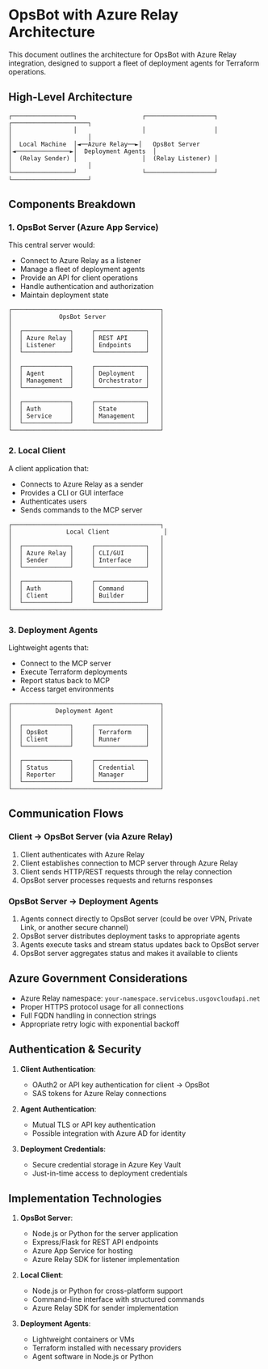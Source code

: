 # OpsBot with Azure Relay Architecture

This document outlines the architecture for OpsBot with Azure Relay integration, designed to support a fleet of deployment agents for Terraform operations.

## High-Level Architecture

```
┌─────────────────┐                  ┌───────────────────┐                  ┌─────────────────────┐
│                 │                  │                   │                  │                     │
│  Local Machine  │◄──Azure Relay──►│   OpsBot Server    │◄───────────────►│  Deployment Agents  │
│  (Relay Sender) │                  │  (Relay Listener) │                  │                     │
└─────────────────┘                  └───────────────────┘                  └─────────────────────┘
```

## Components Breakdown

### 1. OpsBot Server (Azure App Service)

This central server would:
- Connect to Azure Relay as a listener
- Manage a fleet of deployment agents
- Provide an API for client operations
- Handle authentication and authorization
- Maintain deployment state

```
┌─────────────────────────────────────────┐
│             OpsBot Server               │
│                                         │
│  ┌─────────────┐     ┌──────────────┐   │
│  │ Azure Relay │     │ REST API     │   │
│  │ Listener    │     │ Endpoints    │   │
│  └─────────────┘     └──────────────┘   │
│                                         │
│  ┌─────────────┐     ┌──────────────┐   │
│  │ Agent       │     │ Deployment   │   │
│  │ Management  │     │ Orchestrator │   │
│  └─────────────┘     └──────────────┘   │
│                                         │
│  ┌─────────────┐     ┌──────────────┐   │
│  │ Auth        │     │ State        │   │
│  │ Service     │     │ Management   │   │
│  └─────────────┘     └──────────────┘   │
└─────────────────────────────────────────┘
```

### 2. Local Client

A client application that:
- Connects to Azure Relay as a sender
- Provides a CLI or GUI interface
- Authenticates users
- Sends commands to the MCP server

```
┌─────────────────────────────────────────┐
│               Local Client               │
│                                         │
│  ┌─────────────┐     ┌──────────────┐   │
│  │ Azure Relay │     │ CLI/GUI      │   │
│  │ Sender      │     │ Interface    │   │
│  └─────────────┘     └──────────────┘   │
│                                         │
│  ┌─────────────┐     ┌──────────────┐   │
│  │ Auth        │     │ Command      │   │
│  │ Client      │     │ Builder      │   │
│  └─────────────┘     └──────────────┘   │
└─────────────────────────────────────────┘
```

### 3. Deployment Agents

Lightweight agents that:
- Connect to the MCP server
- Execute Terraform deployments
- Report status back to MCP
- Access target environments

```
┌─────────────────────────────────────────┐
│            Deployment Agent             │
│                                         │
│  ┌─────────────┐     ┌──────────────┐   │
│  │ OpsBot      │     │ Terraform    │   │
│  │ Client      │     │ Runner       │   │
│  └─────────────┘     └──────────────┘   │
│                                         │
│  ┌─────────────┐     ┌──────────────┐   │
│  │ Status      │     │ Credential   │   │
│  │ Reporter    │     │ Manager      │   │
│  └─────────────┘     └──────────────┘   │
└─────────────────────────────────────────┘
```

## Communication Flows

### Client → OpsBot Server (via Azure Relay)

1. Client authenticates with Azure Relay
2. Client establishes connection to MCP server through Azure Relay
3. Client sends HTTP/REST requests through the relay connection
4. OpsBot server processes requests and returns responses

### OpsBot Server → Deployment Agents

1. Agents connect directly to OpsBot server (could be over VPN, Private Link, or another secure channel)
2. OpsBot server distributes deployment tasks to appropriate agents
3. Agents execute tasks and stream status updates back to OpsBot server
4. OpsBot server aggregates status and makes it available to clients

## Azure Government Considerations

- Azure Relay namespace: `your-namespace.servicebus.usgovcloudapi.net`
- Proper HTTPS protocol usage for all connections
- Full FQDN handling in connection strings
- Appropriate retry logic with exponential backoff

## Authentication & Security

1. **Client Authentication**:
   - OAuth2 or API key authentication for client → OpsBot
   - SAS tokens for Azure Relay connections

2. **Agent Authentication**:
   - Mutual TLS or API key authentication
   - Possible integration with Azure AD for identity

3. **Deployment Credentials**:
   - Secure credential storage in Azure Key Vault
   - Just-in-time access to deployment credentials

## Implementation Technologies

1. **OpsBot Server**:
   - Node.js or Python for the server application
   - Express/Flask for REST API endpoints
   - Azure App Service for hosting
   - Azure Relay SDK for listener implementation

2. **Local Client**:
   - Node.js or Python for cross-platform support
   - Command-line interface with structured commands
   - Azure Relay SDK for sender implementation

3. **Deployment Agents**:
   - Lightweight containers or VMs
   - Terraform installed with necessary providers
   - Agent software in Node.js or Python
